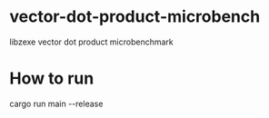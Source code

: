 # vector-dot-product-microbench
libzexe vector dot product microbenchmark


# How to run

cargo run main --release
